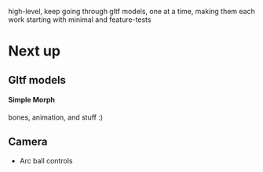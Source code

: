 high-level, keep going through gltf models, one at a time, making them each work
starting with minimal and feature-tests

# Next up

## Gltf models

#### Simple Morph
bones, animation, and stuff :)

## Camera

* Arc ball controls